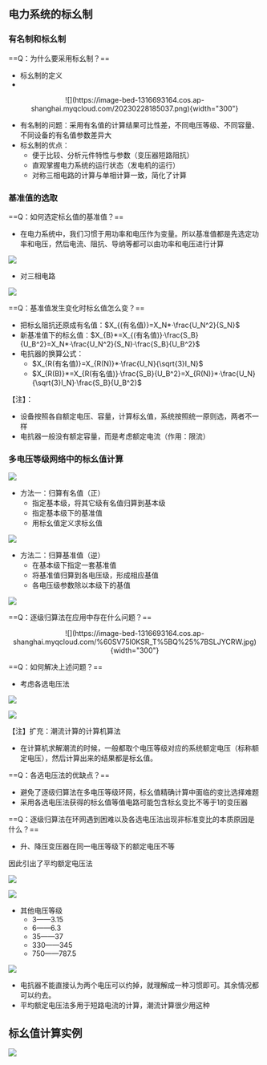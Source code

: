 ## 电力系统的标幺制
### 有名制和标幺制
==Q：为什么要采用标幺制？==

- 标幺制的定义
- 
<center>
![](https://image-bed-1316693164.cos.ap-shanghai.myqcloud.com/20230228185037.png){width="300"}
</center>

- 有名制的问题：采用有名值的计算结果可比性差，不同电压等级、不同容量、不同设备的有名值参数差异大
- 标幺制的优点：
    - 便于比较、分析元件特性与参数（变压器短路阻抗）
    - 直观掌握电力系统的运行状态（发电机的运行）
    - 对称三相电路的计算与单相计算一致，简化了计算

### 基准值的选取
==Q：如何选定标幺值的基准值？==

- 在电力系统中，我们习惯于用功率和电压作为变量。所以基准值都是先选定功率和电压，然后电流、阻抗、导纳等都可以由功率和电压进行计算
 
![](https://image-bed-1316693164.cos.ap-shanghai.myqcloud.com/20230228185541.png)

- 对三相电路

![](https://image-bed-1316693164.cos.ap-shanghai.myqcloud.com/20230228190627.png)

==Q：基准值发生变化时标幺值怎么变？==

- 把标幺阻抗还原成有名值：$X_{(有名值)}=X_N*·\frac{U_N^2}{S_N}$
- 新基准值下的标幺值：$X_{B}*=X_{(有名值)}·\frac{S_B}{U_B^2}=X_N*·\frac{U_N^2}{S_N}·\frac{S_B}{U_B^2}$
- 电抗器的换算公式：
    - $X_{R(有名值)}=X_{R(N)}*·\frac{U_N}{\sqrt{3}I_N}$
    - $X_{R(B)}*=X_{R(有名值)}·\frac{S_B}{U_B^2}=X_{R(N)}*·\frac{U_N}{\sqrt{3}I_N}·\frac{S_B}{U_B^2}$

【注】：

- 设备按照各自额定电压、容量，计算标幺值，系统按照统一原则选，两者不一样
- 电抗器一般没有额定容量，而是考虑额定电流（作用：限流）

### 多电压等级网络中的标幺值计算

![](https://image-bed-1316693164.cos.ap-shanghai.myqcloud.com/3P0U%25G~$34Q~$P6W4O4MN9.jpg)

- 方法一：归算有名值（正）
    - 指定基本级，将其它级有名值归算到基本级
    - 指定基本级下的基准值
    - 用标幺值定义求标幺值

![](https://image-bed-1316693164.cos.ap-shanghai.myqcloud.com/W0%7DVR%60%5D%25CY0RP%60C%7D24~2I.jpg)

- 方法二：归算基准值（逆）
    - 在基本级下指定一套基准值
    - 将基准值归算到各电压级，形成相应基值
    - 各电压级参数除以本级下的基值

![](https://image-bed-1316693164.cos.ap-shanghai.myqcloud.com/T%7D_43Z0%5DA7%5BM3PUK_RV1OO.jpg)

==Q：逐级归算法在应用中存在什么问题？==

<center>
![](https://image-bed-1316693164.cos.ap-shanghai.myqcloud.com/%60SV75I0KSR_T%5BQ%25%7BSLJYCRW.jpg){width="300"}
</center>

==Q：如何解决上述问题？==

- 考虑各选电压法

![](https://image-bed-1316693164.cos.ap-shanghai.myqcloud.com/X7WO%25FB1%7D@%5B34NJ5BH4%5D3XJ.jpg)

![](https://image-bed-1316693164.cos.ap-shanghai.myqcloud.com/2G1V%7BTE%7BU%5DTTCC7EP%60F$W8.jpg)

【注】扩充：潮流计算的计算机算法

- 在计算机求解潮流的时候，一般都取个电压等级对应的系统额定电压（标称额定电压），然后计算出来的结果都是标幺值。

==Q：各选电压法的优缺点？==

- 避免了逐级归算法在多电压等级环网，标幺值精确计算中面临的变比选择难题
- 采用各选电压法获得的标幺值等值电路可能包含标幺变比不等于1的变压器

==Q：逐级归算法在环网遇到困难以及各选电压法出现非标准变比的本质原因是什么？==

- 升、降压变压器在同一电压等级下的额定电压不等

因此引出了平均额定电压法

![](https://image-bed-1316693164.cos.ap-shanghai.myqcloud.com/4RW3BYL94%7BU%7B%7BGE6$7L0UCI.jpg)

![](https://image-bed-1316693164.cos.ap-shanghai.myqcloud.com/20230228203320.png)


- 其他电压等级
    - 3——3.15
    - 6——6.3
    - 35——37
    - 330——345
    - 750——787.5


![](https://image-bed-1316693164.cos.ap-shanghai.myqcloud.com/Z%7D33V%7B95%25A6OJ_DNR0Z4A.jpg)

- 电抗器不能直接认为两个电压可以约掉，就理解成一种习惯即可。其余情况都可以约去。
- 平均额定电压法多用于短路电流的计算，潮流计算很少用这种

## 标幺值计算实例

![](https://image-bed-1316693164.cos.ap-shanghai.myqcloud.com/9I%7D50M$X64WV%7BH69A%60NOW45.jpg)
